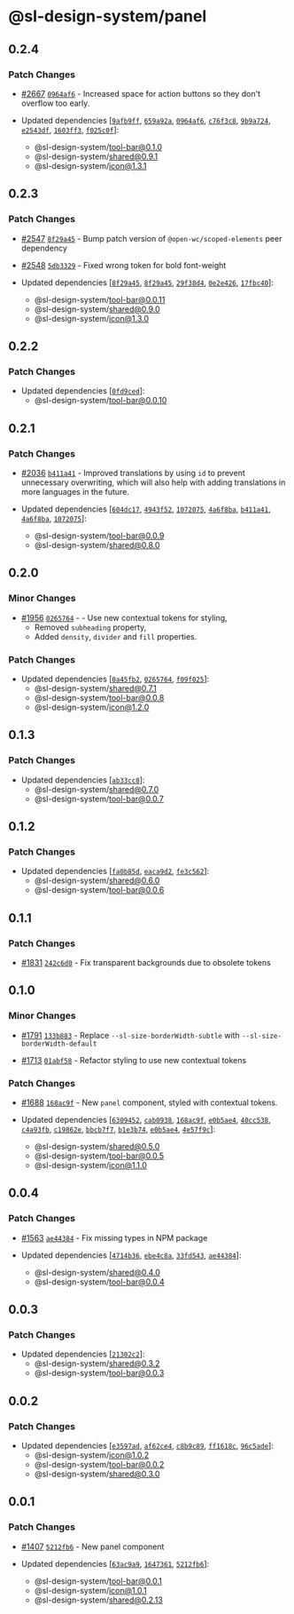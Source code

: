# @sl-design-system/panel

## 0.2.4

### Patch Changes

- [#2667](https://github.com/sl-design-system/components/pull/2667) [`0964af6`](https://github.com/sl-design-system/components/commit/0964af6411a6a6175d4cf104ad2411c7ac71b33a) - Increased space for action buttons so they don't overflow too early.

- Updated dependencies [[`9afb9ff`](https://github.com/sl-design-system/components/commit/9afb9fffc65bdeb70e85747ffb3ca6e2fdf14463), [`659a92a`](https://github.com/sl-design-system/components/commit/659a92af4732d339f9830368b1e0e3bd48221714), [`0964af6`](https://github.com/sl-design-system/components/commit/0964af6411a6a6175d4cf104ad2411c7ac71b33a), [`c76f3c8`](https://github.com/sl-design-system/components/commit/c76f3c86cc289be16bdf7ad4ec09baf910d67361), [`9b9a724`](https://github.com/sl-design-system/components/commit/9b9a72437620de637c42ec3884173cf7d25286b5), [`e2543df`](https://github.com/sl-design-system/components/commit/e2543df011b9d65b8e11a07323b3712f52859e0e), [`1603ff3`](https://github.com/sl-design-system/components/commit/1603ff3e291dc95100de65627d26dd45067f86d7), [`f025c0f`](https://github.com/sl-design-system/components/commit/f025c0f3cbb83b72c80563e9d989402608add193)]:
  - @sl-design-system/tool-bar@0.1.0
  - @sl-design-system/shared@0.9.1
  - @sl-design-system/icon@1.3.1

## 0.2.3

### Patch Changes

- [#2547](https://github.com/sl-design-system/components/pull/2547) [`8f29a45`](https://github.com/sl-design-system/components/commit/8f29a4527d8fbe2bace08e32e31ba93aee0baf68) - Bump patch version of `@open-wc/scoped-elements` peer dependency

- [#2548](https://github.com/sl-design-system/components/pull/2548) [`5db3329`](https://github.com/sl-design-system/components/commit/5db33293ac0ac53dcb13c607a4df76500eca7141) - Fixed wrong token for bold font-weight

- Updated dependencies [[`8f29a45`](https://github.com/sl-design-system/components/commit/8f29a4527d8fbe2bace08e32e31ba93aee0baf68), [`8f29a45`](https://github.com/sl-design-system/components/commit/8f29a4527d8fbe2bace08e32e31ba93aee0baf68), [`29f38d4`](https://github.com/sl-design-system/components/commit/29f38d4a44003f63e20965ed176dfa9bc16851e7), [`0e2e426`](https://github.com/sl-design-system/components/commit/0e2e426041997a299f3e35bcde499909d62f7ce9), [`17fbc40`](https://github.com/sl-design-system/components/commit/17fbc404a27bada6a5013c84c34a2936de604f16)]:
  - @sl-design-system/tool-bar@0.0.11
  - @sl-design-system/shared@0.9.0
  - @sl-design-system/icon@1.3.0

## 0.2.2

### Patch Changes

- Updated dependencies [[`0fd9ced`](https://github.com/sl-design-system/components/commit/0fd9ced50957e6afee406b2557705fc0ccc886d5)]:
  - @sl-design-system/tool-bar@0.0.10

## 0.2.1

### Patch Changes

- [#2036](https://github.com/sl-design-system/components/pull/2036) [`b411a41`](https://github.com/sl-design-system/components/commit/b411a415b496b0ca15677b58ca41c7d770833b6e) - Improved translations by using `id` to prevent unnecessary overwriting, which will also help with adding translations in more languages in the future.

- Updated dependencies [[`604dc17`](https://github.com/sl-design-system/components/commit/604dc17be38f77fa099ffc890fcbe8f3768755a6), [`4943f52`](https://github.com/sl-design-system/components/commit/4943f5217ec0d2ba4a1902c2841daa729b6426bd), [`1072075`](https://github.com/sl-design-system/components/commit/1072075e3f1b5f0bf8b07dc1f89fd39b9f7103d0), [`4a6f8ba`](https://github.com/sl-design-system/components/commit/4a6f8ba02f49e8be7b37028c9b6a558ad91d9664), [`b411a41`](https://github.com/sl-design-system/components/commit/b411a415b496b0ca15677b58ca41c7d770833b6e), [`4a6f8ba`](https://github.com/sl-design-system/components/commit/4a6f8ba02f49e8be7b37028c9b6a558ad91d9664), [`1072075`](https://github.com/sl-design-system/components/commit/1072075e3f1b5f0bf8b07dc1f89fd39b9f7103d0)]:
  - @sl-design-system/tool-bar@0.0.9
  - @sl-design-system/shared@0.8.0

## 0.2.0

### Minor Changes

- [#1956](https://github.com/sl-design-system/components/pull/1956) [`0265764`](https://github.com/sl-design-system/components/commit/0265764ac709697377017147b065afc016187128) - - Use new contextual tokens for styling,
  - Removed `subheading` property,
  - Added `density`, `divider` and `fill` properties.

### Patch Changes

- Updated dependencies [[`0a45fb2`](https://github.com/sl-design-system/components/commit/0a45fb23105fce305650c96c5962afe0bb10b930), [`0265764`](https://github.com/sl-design-system/components/commit/0265764ac709697377017147b065afc016187128), [`f09f025`](https://github.com/sl-design-system/components/commit/f09f0259b4c0fb0a139974431b8a4bad7d9df6c8)]:
  - @sl-design-system/shared@0.7.1
  - @sl-design-system/tool-bar@0.0.8
  - @sl-design-system/icon@1.2.0

## 0.1.3

### Patch Changes

- Updated dependencies [[`ab33cc8`](https://github.com/sl-design-system/components/commit/ab33cc86cc01480fb20206be689f9bbdb62bf0ad)]:
  - @sl-design-system/shared@0.7.0
  - @sl-design-system/tool-bar@0.0.7

## 0.1.2

### Patch Changes

- Updated dependencies [[`fa0b85d`](https://github.com/sl-design-system/components/commit/fa0b85d46c08018cd43de432c3a9705e7aede2c8), [`eaca9d2`](https://github.com/sl-design-system/components/commit/eaca9d24a6086d7a60dc5efc5332f16e80485d36), [`fe3c562`](https://github.com/sl-design-system/components/commit/fe3c562d4e18ab93e9209aaab1a604774cfba5fb)]:
  - @sl-design-system/shared@0.6.0
  - @sl-design-system/tool-bar@0.0.6

## 0.1.1

### Patch Changes

- [#1831](https://github.com/sl-design-system/components/pull/1831) [`242c6d0`](https://github.com/sl-design-system/components/commit/242c6d0cd7cb277b1dfbe29eae8f7c9cac7f211a) - Fix transparent backgrounds due to obsolete tokens

## 0.1.0

### Minor Changes

- [#1791](https://github.com/sl-design-system/components/pull/1791) [`133b883`](https://github.com/sl-design-system/components/commit/133b883234d911dabe37bd3c8acef26afea20fe9) - Replace `--sl-size-borderWidth-subtle` with `--sl-size-borderWidth-default`

- [#1713](https://github.com/sl-design-system/components/pull/1713) [`01abf58`](https://github.com/sl-design-system/components/commit/01abf5833d364a76dbdf4e0df0587d0fbec3848e) - Refactor styling to use new contextual tokens

### Patch Changes

- [#1688](https://github.com/sl-design-system/components/pull/1688) [`168ac9f`](https://github.com/sl-design-system/components/commit/168ac9f449f4f4094d807fd29810a853f987a2f8) - New `panel` component, styled with contextual tokens.

- Updated dependencies [[`6309452`](https://github.com/sl-design-system/components/commit/63094521a7b262bd80c1a9a377086093d2844a8d), [`cab0938`](https://github.com/sl-design-system/components/commit/cab093898b324073801945fc3771eec2014d6652), [`168ac9f`](https://github.com/sl-design-system/components/commit/168ac9f449f4f4094d807fd29810a853f987a2f8), [`e0b5ae4`](https://github.com/sl-design-system/components/commit/e0b5ae44fd61afd603927522fc8024c6ae7829bb), [`40cc538`](https://github.com/sl-design-system/components/commit/40cc538648e6ed5ac453fbe708bae8761caaab5e), [`c4a93fb`](https://github.com/sl-design-system/components/commit/c4a93fba6f40b8e843a169117dfdd331a5d9d6e6), [`c19862e`](https://github.com/sl-design-system/components/commit/c19862e56455c3d8e27a9afc33bf684f89b04b75), [`bbcb7f7`](https://github.com/sl-design-system/components/commit/bbcb7f7cd48e22fa1e61f24ba645a4131b0c75ee), [`b1e3b74`](https://github.com/sl-design-system/components/commit/b1e3b741e78400e3755ddaa0c5c4fdeed2e3f960), [`e0b5ae4`](https://github.com/sl-design-system/components/commit/e0b5ae44fd61afd603927522fc8024c6ae7829bb), [`4e57f9c`](https://github.com/sl-design-system/components/commit/4e57f9c60835a07db45f74fde73a3bf13b6abe51)]:
  - @sl-design-system/shared@0.5.0
  - @sl-design-system/tool-bar@0.0.5
  - @sl-design-system/icon@1.1.0

## 0.0.4

### Patch Changes

- [#1563](https://github.com/sl-design-system/components/pull/1563) [`ae44384`](https://github.com/sl-design-system/components/commit/ae44384129f1a787a82fd35262f3f24e0883df58) - Fix missing types in NPM package

- Updated dependencies [[`4714b36`](https://github.com/sl-design-system/components/commit/4714b36f1387d4d1731a310b621caf5a33be105b), [`ebe4c8a`](https://github.com/sl-design-system/components/commit/ebe4c8a32e85b753e2aa752a13b2dc23616bf1a9), [`33fd543`](https://github.com/sl-design-system/components/commit/33fd5432f1499051071662aaca9974c212304bc6), [`ae44384`](https://github.com/sl-design-system/components/commit/ae44384129f1a787a82fd35262f3f24e0883df58)]:
  - @sl-design-system/shared@0.4.0
  - @sl-design-system/tool-bar@0.0.4

## 0.0.3

### Patch Changes

- Updated dependencies [[`21302c2`](https://github.com/sl-design-system/components/commit/21302c28065512f1c89ffde17dbc3241a2306d5d)]:
  - @sl-design-system/shared@0.3.2
  - @sl-design-system/tool-bar@0.0.3

## 0.0.2

### Patch Changes

- Updated dependencies [[`e3597ad`](https://github.com/sl-design-system/components/commit/e3597adca3a2b98f1507af55b7fb3748d9c29ffb), [`af62ce4`](https://github.com/sl-design-system/components/commit/af62ce4d0e65b1363b9cede48642bc22d1fc9365), [`c8b9c89`](https://github.com/sl-design-system/components/commit/c8b9c89a367066ab241348c9f93e6e087ec796ea), [`ff1618c`](https://github.com/sl-design-system/components/commit/ff1618cdfa4d0060465d993f656345ba1044f88c), [`96c5ade`](https://github.com/sl-design-system/components/commit/96c5ade1562ca5faf936ce59f13a2fb84abeac56)]:
  - @sl-design-system/icon@1.0.2
  - @sl-design-system/tool-bar@0.0.2
  - @sl-design-system/shared@0.3.0

## 0.0.1

### Patch Changes

- [#1407](https://github.com/sl-design-system/components/pull/1407) [`5212fb6`](https://github.com/sl-design-system/components/commit/5212fb638d3eeb535d5988b8793db21fb4fcc220) - New panel component

- Updated dependencies [[`63ac9a9`](https://github.com/sl-design-system/components/commit/63ac9a93d3e339878f9da819e52ff1e1c3a66e59), [`1647361`](https://github.com/sl-design-system/components/commit/1647361aba7af478745fc30a8067154debff0808), [`5212fb6`](https://github.com/sl-design-system/components/commit/5212fb638d3eeb535d5988b8793db21fb4fcc220)]:
  - @sl-design-system/tool-bar@0.0.1
  - @sl-design-system/icon@1.0.1
  - @sl-design-system/shared@0.2.13
